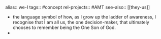 alias:: we-I
tags:: #concept 
rel-projects:: #AMT
see-also:: [[they-us]]

- the language symbol of how, as I grow up the ladder of awareness, I recognise that I am all us, the one decision-maker, that ultimately chooses to remember being the One Son of God.
-